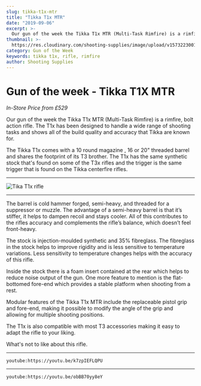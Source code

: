 ```yaml
---
slug: tikka-t1x-mtr
title: "Tikka T1x MTR"
date: "2019-09-06"
excerpt: >-
  Our gun of the week the Tikka T1x MTR (Multi-Task Rimfire) is a rimfire, bolt action rifle. The T1x has been designed to handle a wide range of shooting tasks and shows all of the build quality and accuracy that Tikka are known for.
thumbnail: >-
  https://res.cloudinary.com/shooting-supplies/image/upload/v1573223001/Blog/GOTW-Tikka-T1X-FB.jpg
category: Gun of the Week
keywords: tikka t1x, rifle, rimfire
author: Shooting Supplies
---
```


# **Gun of the week - Tikka T1X MTR**

_In-Store Price from £529_

Our gun of the week the Tikka T1x MTR (Multi-Task Rimfire) is a rimfire, bolt action rifle. The T1x has been designed to handle a wide range of shooting tasks and shows all of the build quality and accuracy that Tikka are known for.

The Tikka T1x comes with a 10 round magazine , 16 or 20" threaded barrel and shares the footprint of its T3 brother. The T1x has the same synthetic stock that's found on some of the T3x rifles and the trigger is the same trigger that is found on the Tikka centerfire rifles.

****

![Tika T1x rifle](https://res.cloudinary.com/shooting-supplies/image/upload/v1573223005/guns/tikka-t1x.png)

****

The barrel is cold hammer forged, semi-heavy, and threaded for a suppressor or muzzle. The advantage of a semi-heavy barrel is that it’s stiffer, it helps to dampen recoil and stays cooler. All of this contributes to the rifles accuracy and complements the rifle’s balance, which doesn’t feel front-heavy.

The stock is injection-moulded synthetic and 35% fibreglass. The fibreglass in the stock helps to improve rigidity and is less sensitive to temperature variations. Less sensitivity to temperature changes helps with the accuracy of this rifle.

Inside the stock there is a foam insert contained at the rear which helps to reduce noise output of the gun. One more feature to mention is the flat-bottomed fore-end which provides a stable platform when shooting from a rest.

Modular features of the Tikka T1x MTR include the replaceable pistol grip and fore-end, making it possible to modify the angle of the grip and allowing for multiple shooting positions.

The T1x is also compatible with most T3 accessories making it easy to adapt the rifle to your liking.

What's not to like about this rifle.

****

`youtube:https://youtu.be/k7zpIEFLQPU`

****

`youtube:https://youtu.be/obBB70yy8eY`
